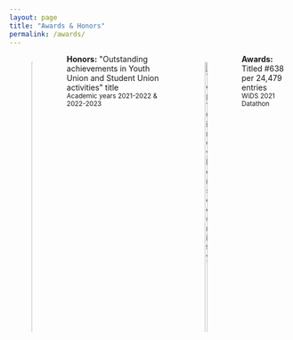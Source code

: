 ```yaml
---
layout: page
title: "Awards & Honors"
permalink: /awards/
---
```


<style>
.wide-award-image {
  width: 100%;
  max-width: 400px;
  height: auto;
  display: block;
  margin-left: auto;
  margin-right: auto;
}
</style>

<section class="section">
    <div class="container">
        <div class="columns is-multiline is-centered">
            <div class="column is-one-third">
                <div class="card">
                    <div class="card-image">
                        <figure class="image">
                            <img class="wide-award-image" src="{{ site.baseurl }}/assets/images/awards/award1.jpg" alt="Excellent Student Title">
                        </figure>
                    </div>
                    <div class="card-content">
                        <div class="content">
                            <strong>Honors:</strong> "Excellent Student" title
                            <br>
                            <small>Academic years 2020-2021</small>
                        </div>
                    </div>
                </div>
            </div>
            <div class="column is-one-third">
                <div class="card">
                    <div class="card-content">
                        <div class="content">
                            <strong>Honors:</strong> "Outstanding achievements in Youth Union and Student Union activities" title
                            <br>
                            <small>Academic years 2021-2022 & 2022-2023</small>
                        </div>
                    </div>
                </div>
            </div>
            <div class="column is-one-third">
                <div class="card">
                    <div class="card-image">
                        <figure class="image">
                            <img class="wide-award-image" src="{{ site.baseurl }}/assets/images/awards/award2.jpg" alt="Top 10 in Cybersecurity">
                        </figure>
                    </div>
                    <div class="card-content">
                        <div class="content">
                            <strong>Awards:</strong> Top 10 in Cybersecurity track
                            <br>
                            <small>JunctionX Hackathon Vietnam 2023</small>
                        </div>
                    </div>
                </div>
            </div>
            <div class="column is-one-third">
                <div class="card">
                    <div class="card-content">
                        <div class="content">
                            <strong>Awards:</strong> Titled #638 per 24,479 entries
                            <br>
                            <small>WiDS 2021 Datathon</small>
                        </div>
                    </div>
                </div>
            </div>
        </div>
    </div>
</section>
